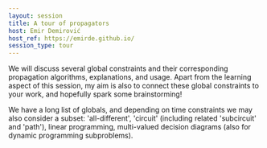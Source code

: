 ```yaml
---
layout: session
title: A tour of propagators
host: Emir Demirović
host_ref: https://emirde.github.io/
session_type: tour
---
```


We will discuss several global constraints and their corresponding propagation algorithms, explanations, and usage. Apart from the learning aspect of this session, my aim is also to connect these global constraints to your work, and hopefully spark some brainstorming!

We have a long list of globals, and depending on time constraints we may also consider a subset: 'all-different', 'circuit' (including related 'subcircuit' and 'path'), linear programming, multi-valued decision diagrams (also for dynamic programming subproblems).